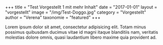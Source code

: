 +++
title = "Test Vorgestellt 1 mit mehr Inhalt"
date = "2017-01-01"
layout = "vorgestellt"
image = "/img/Test-Doggo.jpg"
category = "Vorgestellt"
author = "Verena"
taxonomie = "featured"
+++


Lorem ipsum dolor sit amet, consectetur adipisicing elit. Totam minus possimus quibusdam ducimus vitae id magni itaque blanditiis nam, veritatis molestias dolore omnis, quasi laudantium libero maxime quia provident ad.
